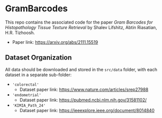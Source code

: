 # GramBarcodes
This repo contains the associated code for the paper _Gram Barcodes for Histopathology Tissue Texture Retrieval_ by Shalev Lifshitz, Abtin Riasatian, H.R. Tizhoosh.

- Paper link: https://arxiv.org/abs/2111.15519

## Dataset Organization
All data should be downloaded and stored in the `src/data` folder, with each dataset in a separate sub-folder:

- `'colorectal'`
  - Dataset paper link: https://www.nature.com/articles/srep27988
- `'endometrial'`
  - Dataset paper link: https://pubmed.ncbi.nlm.nih.gov/31581102/
- `'KIMIA_Path_24'`
  - Dataset paper link: https://ieeexplore.ieee.org/document/8014840

